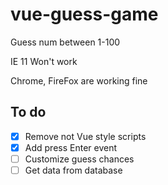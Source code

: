 # vue-guess-game
Guess num between 1-100

IE 11 Won't work

Chrome, FireFox are working fine

## To do

- [x] Remove not Vue style scripts
- [x] Add press Enter event
- [ ] Customize guess chances
- [ ] Get data from database
